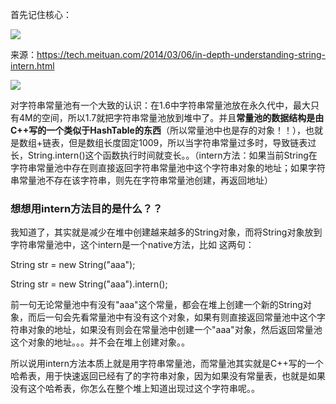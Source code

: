 首先记住核心：

![](https://winterliublog.oss-cn-beijing.aliyuncs.com/notes/20211213170321.png)

来源：https://tech.meituan.com/2014/03/06/in-depth-understanding-string-intern.html

![](https://winterliublog.oss-cn-beijing.aliyuncs.com/notes/20211213170429.png)



对字符串常量池有一个大致的认识：在1.6中字符串常量池放在永久代中，最大只有4M的空间，所以1.7就把字符串常量池放到堆中了。并且**常量池的数据结构是由C++写的一个类似于HashTable的东西**（所以常量池中也是存的对象！！），也就是数组+链表，但是数组长度固定1009，所以当字符串常量过多时，导致链表过长，String.intern()这个函数执行时间就变长。。（intern方法：如果当前String在字符串常量池中存在则直接返回字符串常量池中这个字符串对象的地址；如果字符串常量池不存在该字符串，则先在字符串常量池创建，再返回地址）

### 想想用intern方法目的是什么？？

我知道了，其实就是减少在堆中创建越来越多的String对象，而将String对象放到字符串常量池中，这个intern是一个native方法，比如 这两句：

String str = new String("aaa");  

String str = new String("aaa").intern();

前一句无论常量池中有没有"aaa"这个常量，都会在堆上创建一个新的String对象，而后一句会先看常量池中有没有这个对象，如果有则直接返回常量池中这个字符串对象的地址，如果没有则会在常量池中创建一个"aaa"对象，然后返回常量池这个对象的地址。。。并不会在堆上创建对象。。

所以说用intern方法本质上就是用字符串常量池，而常量池其实就是C++写的一个哈希表，用于快速返回已经有了的字符串对象，因为如果没有常量表，也就是如果没有这个哈希表，你怎么在整个堆上知道出现过这个字符串呢。。